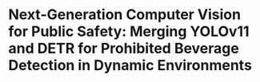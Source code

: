 # Next-Generation Computer Vision for Public Safety: Merging YOLOv11 and DETR for Prohibited Beverage Detection in Dynamic Environments
